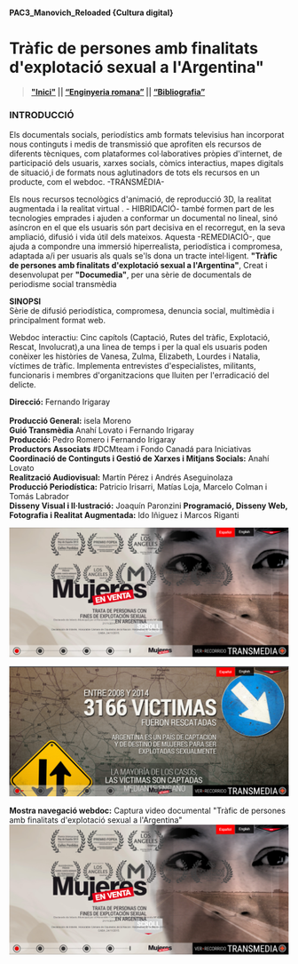#### PAC3_Manovich_Reloaded {Cultura digital}
# Tràfic de persones amb finalitats d'explotació sexual a l'Argentina" 
>#### ["Inici"](./README.md/) ||  [“Enginyeria romana”](./ingenieria-romana.md/) ||  [“Bibliografia”](./bibliografia.md/)

### INTRODUCCIÓ

Els documentals socials, periodístics amb formats televisius han incorporat nous continguts i medis de transmissió que aprofiten els recursos de diferents tècniques, com plataformes col·laboratives pròpies d'internet, de participació dels usuaris, xarxes socials, còmics interactius, mapes digitals de situació,i de formats nous aglutinadors de tots els recursos en un producte, com el webdoc. -TRANSMÈDIA-

Els nous recursos tecnològics d'animació, de reproducció 3D, la realitat augmentada i la realitat virtual
. - HIBRIDACIÓ- també formen part de les tecnologies emprades i ajuden a conformar un documental no lineal, sinó asíncron en el que els usuaris són part decisiva en el recorregut, en la seva ampliació, difusió i vida útil dels mateixos.
Aquesta -REMEDIACIÓ-, que ajuda a compondre una immersió hiperrealista, periodística i compromesa, adaptada a/i per usuaris als quals se'ls dona un tracte intel·ligent. **"Tràfic de persones amb finalitats d'explotació sexual a l'Argentina"**, Creat i desenvolupat per **"Documedia"**,  per una sèrie de documentals de periodisme social transmèdia

**SINOPSI**<br>
Sèrie de difusió periodística, compromesa, denuncia social, multimèdia i principalment format web.

Webdoc interactiu: Cinc capítols (Captació, Rutes del tràfic, Explotació, Rescat, Involucrat),a una linea de temps i per la qual els usuaris poden conèixer les històries de Vanesa, Zulma, Elizabeth, Lourdes i Natalia, víctimes de tràfic.
 Implementa entrevistes d'especialistes, militants, funcionaris i membres d'organitzacions que lluiten per l'erradicació del delicte. 

**Direcció:** Fernando Irigaray <br>  
**Producció General:** isela Moreno<br>
**Guió Transmèdia** Anahí Lovato i Fernando Irigaray<br>
**Producció:** Pedro Romero i Fernando Irigaray<br>
**Productors Associats** #DCMteam i Fondo Canadá para Iniciativas<br>
**Coordinació de Continguts i Gestió de Xarxes i Mitjans Socials:** Anahí Lovato<br>
**Realització Audiovisual:** Martín Pérez i Andrés Aseguinolaza<br>
**Producció Periodística:** Patricio Irisarri, Matías Loja, Marcelo Colman i Tomás Labrador<br>
**Disseny Visual i Il·lustració:** Joaquín Paronzini
**Programació, Disseny Web, Fotografia i Realitat Augmentada:** ldo Iñiguez i Marcos Riganti<br>

![Mujeres en Venta][img1]

![Mujeres en Venta][img2]

**Mostra navegació webdoc:** Captura video documental "Tràfic de persones amb finalitats d'explotació sexual a l'Argentina"
[![Alt text](/images/mujeres1.png )](https://www.youtube.com/watch?v=hmQXNEZMjrU)

[img1]: /images/mujeres1.png "Mujeres en Venta"
[img2]: /images/mujeres2.png "Mujeres en Venta"

